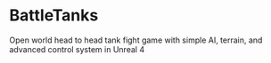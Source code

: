 # BattleTanks
Open world head to head tank fight game with simple AI, terrain, and advanced control system in Unreal 4
